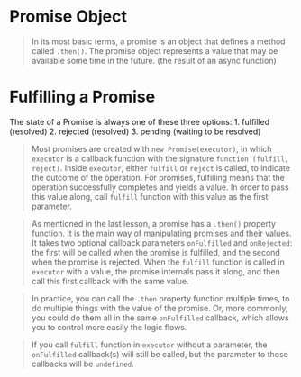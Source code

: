 # Promise Object

>   In its most basic terms, a promise is an object that defines a method called `.then()`.
>   The promise object represents a value that may be available some time in the future. (the result of an async function)

# Fulfilling a Promise

The state of a Promise is always one of these three options:
    1. fulfilled (resolved)
    2. rejected (resolved)
    3. pending (waiting to be resolved)

>   Most promises are created with `new Promise(executor)`, in which `executor` is
    a callback function with the signature `function (fulfill, reject)`.
    Inside `executor`, either `fulfill` or `reject` is called, to indicate the outcome of the operation.
    For promises, fulfilling means that the operation successfully completes and yields a value.
    In order to pass this value along, call `fulfill` function with this value as the first parameter.

>   As mentioned in the last lesson, a promise has a `.then()` property function.
    It is the main way of manipulating promises and their values.
    It takes two optional callback parameters `onFulfilled` and `onRejected`:
    the first will be called when the promise is fulfilled,
    and the second when the promise is rejected.
    When the `fulfill` function is called in `executor` with a value,
    the promise internals pass it along, and then call this first callback with the same value.

>   In practice, you can call the `.then` property function multiple times, to do
    multiple things with the value of the promise.
    Or, more commonly, you could do them all in the same `onFulfilled` callback,
    which allows you to control more easily the logic flows.

>   If you call `fulfill` function in `executor` without a parameter, the
    `onFulfilled` callback(s) will still be called, but the parameter to those
    callbacks will be `undefined`.

